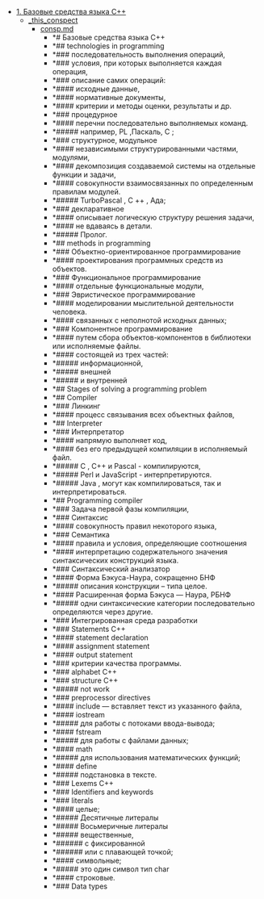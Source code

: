 - <a href = "F:\Node_projects\Node_Way\NBase\_Md\_Index\_TGUniversitet\I_kurs\++Основы_программирования\1. Базовые средства языка C++\cat.1. Базовые средства языка C++\dir.1. Базовые средства языка C++.md">1. Базовые средства языка C++</a>
    - <a href = "F:\Node_projects\Node_Way\NBase\_Md\_Index\_TGUniversitet\I_kurs\++Основы_программирования\1. Базовые средства языка C++\_this_conspect\cat._this_conspect\dir._this_conspect.md">_this_conspect</a>
        - <a href = "F:\Node_projects\Node_Way\NBase\_Md\_Index\_TGUniversitet\I_kurs\++Основы_программирования\1. Базовые средства языка C++\_this_conspect\consp.md">consp.md</a>
            - *# Базовые средства языка C++
            - *## technologies in programming
            - *### последовательность выполнения операций, 
            - *### условия, при которых выполняется каждая операция,
            - *### описание самих операций: 
            - *#### исходные данные,
            - *#### нормативные документы,
            - *#### критерии и методы оценки, результаты и др.
            - *### процедурное
            - *#### перечни последовательно выполняемых команд.
            - *##### например, PL ,Паскаль, С ;
            - *### структурное, модульное
            - *#### независимыми структурированными частями, модулями,
            - *#### декомпозиция создаваемой системы на отдельные функции и задачи,
            - *#### совокупности взаимосвязанных по определенным правилам модулей.
            - *##### TurboPascal , С ++ , Ада;
            - *### декларативное
            - *#### описывает логическую структуру решения задачи,
            - *#### не вдаваясь в детали. 
            - *##### Пролог.
            - *## methods in programming
            - *### Объектно-ориентированное программирование
            - *#### проектирования программных средств из объектов. 
            - *### Функциональное программирование 
            - *#### отдельные функциональные модули,
            - *### Эвристическое программирование
            - *#### моделировании мыслительной деятельности человека.
            - *#### связанных с неполнотой исходных данных;
            - *### Компонентное программирование
            - *#### путем сбора объектов-компонентов в библиотеки или исполняемые файлы.
            - *#### состоящей из трех частей:
            - *##### информационной,
            - *#####  внешней
            - *#####  и внутренней
            - *## Stages of solving a programming problem
            - *## Compiler
            - *### Линкинг 
            - *#### процесс связывания всех объектных файлов,
            - *## Interpreter
            - *### Интерпретатор
            - *#### напрямую выполняет код,
            - *####  без его предыдущей компиляции в исполняемый файл.
            - *##### C , C++ и Pascal - компилируются,
            - *##### Perl и JavaScript - интерпретируются.
            - *##### Java , могут как компилироваться, так и интерпретироваться.
            - *## Programming compiler
            - *### Задача первой фазы компиляции,
            - *### Синтаксис
            - *#### совокупность правил некоторого языка,
            - *### Семантика
            - *#### правила и условия, определяющие соотношения
            - *#### интерпретацию содержательного значения синтаксических конструкций языка.
            - *### Синтаксический анализатор
            - *#### Форма Бэкуса-Наура, сокращенно БНФ
            - *##### описания конструкции – типа целое.
            - *#### Расширенная форма Бэкуса — Наура, РБНФ
            - *##### одни синтаксические категории последовательно определяются через другие.
            - *### Интегрированная среда разработки
            - *### Statements C++
            - *#### statement declaration
            - *#### assignment statement
            - *#### output statement
            - *### критерии качества программы.
            - *### alphabet C++
            - *### structure C++
            - *##### not work
            - *### preprocessor directives 
            - *#### include — вставляет текст из указанного файла,
            - *#### iostream 
            - *##### для работы с потоками ввода-вывода;
            - *#### fstream 
            - *##### для работы с файлами данных;
            - *#### math 
            - *##### для использования математических функций;
            - *#### define 
            - *##### подстановка в тексте.
            - *### Lexems C++
            - *### Identifiers and keywords
            - *### literals
            - *#### целые;
            - *##### Десятичные литералы 
            - *##### Восьмеричные литералы 
            - *##### вещественные,
            - *###### с фиксированной
            - *###### или с плавающей точкой;
            - *#### символьные;
            - *##### это один символ тип char
            - *#### строковые.
            - *### Data types
    
